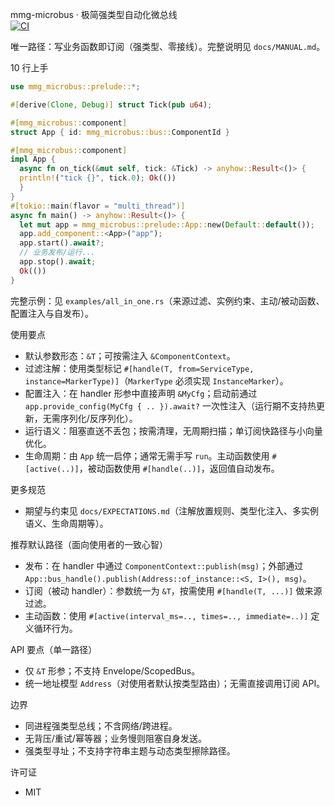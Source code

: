 mmg-microbus · 极简强类型自动化微总线  
[![CI](https://github.com/eternamaze/mmg-microbus/actions/workflows/ci.yml/badge.svg)](https://github.com/eternamaze/mmg-microbus/actions/workflows/ci.yml)

唯一路径：写业务函数即订阅（强类型、零接线）。完整说明见 `docs/MANUAL.md`。

10 行上手
```rust
use mmg_microbus::prelude::*;

#[derive(Clone, Debug)] struct Tick(pub u64);

#[mmg_microbus::component]
struct App { id: mmg_microbus::bus::ComponentId }

#[mmg_microbus::component]
impl App {
  async fn on_tick(&mut self, tick: &Tick) -> anyhow::Result<()> {
  println!("tick {}", tick.0); Ok(())
  }
}
#[tokio::main(flavor = "multi_thread")]
async fn main() -> anyhow::Result<()> {
  let mut app = mmg_microbus::prelude::App::new(Default::default());
  app.add_component::<App>("app");
  app.start().await?;
  // 业务发布/运行...
  app.stop().await;
  Ok(())
}
```

完整示例：见 `examples/all_in_one.rs`（来源过滤、实例约束、主动/被动函数、配置注入与自发布）。

使用要点
- 默认参数形态：`&T`；可按需注入 `&ComponentContext`。
- 过滤注解：使用类型标记 `#[handle(T, from=ServiceType, instance=MarkerType)]`（`MarkerType` 必须实现 `InstanceMarker`）。
- 配置注入：在 handler 形参中直接声明 `&MyCfg`；启动前通过 `app.provide_config(MyCfg { .. }).await?` 一次性注入（运行期不支持热更新，无需序列化/反序列化）。
- 运行语义：阻塞直送不丢包；按需清理，无周期扫描；单订阅快路径与小向量优化。
- 生命周期：由 `App` 统一启停；通常无需手写 `run`。主动函数使用 `#[active(..)]`，被动函数使用 `#[handle(..)]`，返回值自动发布。

更多规范
- 期望与约束见 `docs/EXPECTATIONS.md`（注解放置规则、类型化注入、多实例语义、生命周期等）。

推荐默认路径（面向使用者的一致心智）
- 发布：在 handler 中通过 `ComponentContext::publish(msg)`；外部通过 `App::bus_handle().publish(Address::of_instance::<S, I>(), msg)`。
- 订阅（被动 handler）：参数统一为 `&T`，按需使用 `#[handle(T, ...)]` 做来源过滤。
- 主动函数：使用 `#[active(interval_ms=.., times=.., immediate=..)]` 定义循环行为。

API 要点（单一路径）
- 仅 `&T` 形参；不支持 Envelope/ScopedBus。
- 统一地址模型 `Address`（对使用者默认按类型路由）；无需直接调用订阅 API。

边界
- 同进程强类型总线；不含网络/跨进程。
- 无背压/重试/幂等器；业务慢则阻塞自身发送。
- 强类型寻址；不支持字符串主题与动态类型擦除路径。

许可证
- MIT
